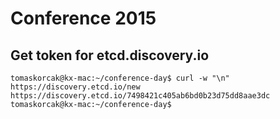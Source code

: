 # Conference 2015

## Get token for etcd.discovery.io

```
tomaskorcak@kx-mac:~/conference-day$ curl -w "\n" https://discovery.etcd.io/new
https://discovery.etcd.io/7498421c405ab6bd0b23d75dd8aae3dc
tomaskorcak@kx-mac:~/conference-day$
```

